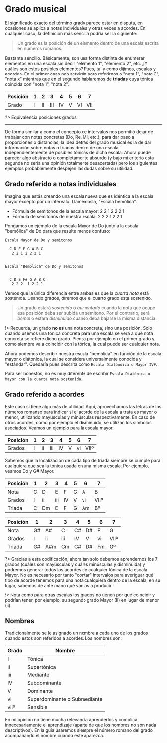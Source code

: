 # Grado musical

El significado exacto del término grado parece estar en disputa, en ocasiones se aplica a notas individuales y otras veces a acordes. En cualquier caso, la definición
más sencilla podría ser la siguiente:

> Un grado es la posición de un elemento dentro de una escala escrita en números
romanos.

Bastante sencillo. Básicamente, son una forma distinta de enumerar elementos
en una escala sin decir "elemento 1", "elemento 2", etc. ¿Y cuáles son estos
posibles elementos? Pues, tal y como dijimos, escalas y acordes. En el primer
caso nos servirán para referirnos a "nota 1", "nota 2", "nota x" mientras que
en el segundo hablaremos de __triadas__ cuya tónica coincida con "nota 1", "nota 2".


| Posición | 1 | 2 | 3 | 4 | 5 | 6 | 7 |
|-|-|-|-|-|-|-|-|
| Grado   |I | II |III| IV| V | VI|VII|

?> Equivalencia posiciones grados

---

De forma similar a como el concepto de intervalos nos permitió dejar de trabajar
con notas concretas (Do, Re, Mi, etc.), para dar paso a proporciones o distancias, la
idea detrás del grado musical es la de dar información sobre notas o triadas dentro
de una escala independientemente de posibles tónicas de dicha escala. Ahora puede parecer algo abstracto o completamente absurdo (y bajo mi criterio esta segunda no sería una opinión totalmente desacertada) pero los siguientes ejemplos probablemente despejen las dudas sobre su utilidad.

## Grado referido a notas individuales
Imagina que estás creando una escala nueva que es idéntica a la escala mayor
excepto por un intervalo. Llamémosla, "Escala bemólica".


- Fórmula de semitonos de la escala mayor: 2 2 1 2 2 2 1
- Fórmula de semitonos de nuestra escala:  2 2 2 1 2 2 1

Pongamos un ejemplo de la escala Mayor de Do junto a la escala "bemólica" de Do
para que resulte menos confuso:

    Escala Mayor de Do y semitonos

      C D E F G A B C
       2 2 1 2 2 2 1


    Escala "Bemólica" de Do y semitonos


      C D E F# G A B C
       2 2 2  1 2 2 1

Vemos que la única diferencia entre ambas es que la _cuarta nota_ está sostenida.
Usando grados, diremos que el cuarto grado está sostenido.

> Un grado estará _sostenido_ o _aumentado_ cuando la nota que ocupe esa
posición deba ser subida un semitono. Por el contrario, será _bemol_ o
estará _disminuido_ cuando deba bajarse la misma distancia.

!> Recuerda, un grado __no es__ una nota concreta, sino una posición. Solo cuando
usemos una tónica concreta para una escala se verá a qué nota concreta se refiere
dicho grado. Piensa por ejemplo en el primer grado y como siempre va a
coincidir con la tónica, la cual puede ser cualquier nota.

Ahora podemos describir nuestra escala "bemólica" en función de la escala
mayor o diátonica, la cual se considera universalmente conocida y "estándar".
Quedaría pues descrita como `Escala Diatónoica o Mayor IV#`.

Para ser honestos, no es muy diferente de escribir `Escala Diatónica o Mayor con la cuarta nota sostenida`.

## Grado referido a acordes
Este caso sí tiene algo más de utilidad. Aquí, aprovechamos las letras de
los números romanso para indicar si el acorde de la escala a trata
es mayor o menor, utilizando mayusculas y minúsculas respectivamente. En caso
de otros acordes, como por ejemplo el disminuido, se utilizan los símbolos asociados.
Veamos un ejemplo para la escala mayor.

| Posición | 1 | 2 | 3 | 4 | 5 | 6 | 7 |
|-|-|-|-|-|-|-|-|
| Grados| I | ii | iii | IV | V | vi | VIIº

Sabemos que la localización de cada tipo de triada siempre se cumple para cualquiera
que sea la tónica usada en una misma escala. Por ejemplo, veamos Do y G# Mayor.

| Posición | 1 | 2 | 3 | 4 | 5 | 6 | 7 |
|-|-|-|-|-|-|-|-|
| Nota |C | D | E | F | G | A | B |
| Grados| I | ii | iii | IV | V | vi | VIIº
| Triada |C | Dm | E | F | G | Am | Bº |

| Posición | 1 | 2 | 3 | 4 | 5 | 6 | 7 |
|-|-|-|-|-|-|-|-|
| Nota | G# | A# | C | C# | D# | F | G |
| Grados| I | ii | iii | IV | V | vi | VIIº
| Triada | G# | A#m | Cm | C# | D# | Fm | Gº |

?> Gracias a esta codificación, ahora tan solo debemos aprendernos los 7 grados
(cuáles son mayúsculas y cuáles minúsculas y disminuida) y podremos generar todos los acordes de cualquier tónica de la escala Mayor. No es necesario por tanto "contar" intervalos para averiguar qué tipo de acorde tenemos para una nota
cualquiera dentro de la escala, en su lugar, sabemos de ante mano qué vamos a producir.

!> Nota como para otras escalas los grados no tienen por qué coincidir y podrían tener,
por ejemplo, su segundo grado Mayor (II) en lugar de menor (ii).

## Nombres

Tradicionalmente se le asignado un nombre a cada uno de los grados cuando
estos son referidos a acordes. Los nombres son:

| Grado | Nombre |
| - | - |
| I | Tónica |
| ii | Supertónica |
| iii | Mediante |
| IV  | Subdominante |
| V | Dominante |
| vi | Superdominante o Submediante |
| viiº | Sensible |


En mi opinión no tiene mucha relevancia aprenderlos y complica innecesariamente
el aprendizaje (aparte de que los nombres no son nada descriptivos).
En la guía usaremos siempre el número romano del grado acompañando el nombre cuando este aparezca.